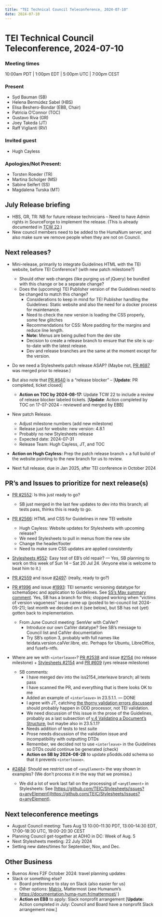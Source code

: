 ```yaml
---
title: "TEI Technical Council Teleconference, 2024-07-10"
date: 2024-07-10
---
```

# TEI Technical Council Teleconference, 2024-07-10
### Meeting times

10:00am PDT \| 1:00pm EDT \| 5:00pm UTC \| 7:00pm CEST

### Present


* Syd Bauman (SB)
* Helena Bermúdez Sabel (HBS)
* Elisa Beshero-Bondar (EBB, Chair)
* Patricia O’Connor (TOC)
* Gustavo Riva (GR)
* Joey Takeda (JT)
* Raff Viglianti (RV)

### Invited guest

* Hugh Cayless

### Apologies/Not Present:

* Torsten Roeder (TR)
* Martina Scholger (MS)
* Sabine Seifert (SS)
* Magdalena Turska (MT)


## July Release briefing

* HBS, GR, TR: NB for future release technicians – Need to have Admin rights in SourceForge to implement the release. (This is already documented in [TCW 22](https://tei-c.org/activities/council/working/tcw22/).)
* New council members need to be added to the HumaNum server, and also make sure we remove people when they are not on Council.


## Next releases?

* Mini-release, primarily to integrate Guidelines HTML with the TEI website, before TEI Conference? (with new patch milestone?)
    + Should other web changes (like purging us of jQuery) be bundled with this change or be a separate change?
    + Does the (upcoming) TEI Publisher version of the Guidelines need to be changed to match this change?
        - Considerations to keep in mind for TEI Publisher handling the Guidelines: Static website and also the need for a docker process for maintenance.
        - Need to check the new version is loading the CSS properly, some few glitches
        - Recommendations for CSS: More padding for the margins and reduce line length.
        - **Note:** Menus are being pulled from the dev site
        - Decision to create a release branch to ensure that the site is up-to-date with the latest release.
        - Dev and release branches are the same at the moment except for the version.
* Do we need a Stylesheets patch release ASAP? (Maybe not, [PR #687](https://github.com/TEIC/Stylesheets/issues/687) was merged prior to release.)
* But also note that [PR #640](https://github.com/TEIC/Stylesheets/issues/640) is a “release blocker” – \[**Update**: PR completed, ticket closed\]
    + **Action on TOC by 2024-08-17:** Update TCW 22 to include a review of release blocker labeled tickets. \[**Update**: Action completed by TOC on 17-07-2024 – reviewed and merged by EBB\]
* New patch Release.
    + Adjust milestone numbers (add new milestone)
    + Release just for website: new version: 4.8.1
    + Probably no new Stylesheets release
    + Expected date: 2024-07-31 
    + Release Team: Hugh Cayless, JT, and TOC

* **Action on Hugh Cayless:** Prep the patch release branch + a full build of the website pointing to the new branch for us to review.
* Next full release, due in Jan 2025, after TEI conference in October 2024

## PR’s and Issues to prioritize for next release(s)

* [PR #2552](https://github.com/TEIC/TEI/pull/2552): Is this just ready to go?
    + SB just merged in the last few updates to dev into this branch; all tests pass, thinks this is ready to go.

* [PR #2566](https://github.com/TEIC/TEI/pull/2566): HTML and CSS for Guidelines in new TEI website
    + Hugh Cayless: Website updates for Stylesheets with upcoming release?
    + We need Stylesheets to pull in menus from the new site
    + Change the header/footer
    + Need to make sure CSS updates are applied consistently

* [Stylesheets #552](https://github.com/TEIC/Stylesheets/issues/552):  Easy test of EB’s old repair? — Yes, SB planning to work on this week of Sun 14 – Sat 20 Jul 24. (Anyone else is welcome to beat him to it.)
* [PR #2559](https://github.com/TEIC/TEI/pull/2559) and issue [#2497](https://github.com/TEIC/TEI/issues/2497): (really, ready to go?)
* [PR #1996](https://github.com/TEIC/TEI/pull/1996) and issue [#1993](https://github.com/TEIC/TEI/issues/1993): TEI semantic versioning datatype for schemaSpec and application to Guidelines. See [SS’s May summary comment](https://github.com/TEIC/TEI/pull/1996#issuecomment-2127953552). Yes, SB has a branch for this; stopped working when “victims of version vagueness” issue came up (posted to tei-council list 2024-05-21); last month we decided on it (see below), but SB has not (yet) gotten back to implementation.
    + From June Council meeting: SemVer with CalVer?
        - Introduce our own CalVer datatype? See SB’s message to Council list and CalVer documentation
        - Try SB’s option 3, probably with full names like teidata.version.calVer.libre, etc. Perhaps for Ubuntu, LibreOffice, and fusefs-ntfs.
          
* Where are we with `<interleave>`?  [PR #2538](https://github.com/TEIC/TEI/pull/2538) and issue [#2154](https://github.com/TEIC/TEI/issues/2154) (no release milestone) + [Stylesheets #2154](https://github.com/TEIC/TEI/issues/2154) and [PR #609](https://github.com/TEIC/Stylesheets/issues/609) (yes release milestone)
    + SB comments:
        - I have merged dev into the iss2154_interleave branch; all tests pass
        - I have scanned the PR, and everything that is there looks OK to me
        - Added an example of `<interleave>` in 23.5.1.1. — DONE
        - I agree with JT, catching [the thorny validation errors discussed](https://github.com/TEIC/TEI/pull/2538#issuecomment-2116575977) should probably happen in ODD processor, not TEI validation. 
        - We need discussion of this issue in the prose of the Guidelines, probably as a last subsection of [v.4 Validating a Document’s Structure](https://www.tei-c.org/release/doc/tei-p5-doc/en/html/SG.html#SG14), but maybe also in 23.5.1.1?
        - Needs addition of tests to test suite
        - Prose needs discussion of the validation issue and incompatibility with outputting DTDs
        - Remember, we decided not to use `<interleave>` in the Guidelines so DTDs could continue be generated (check)
        - **Action on SB by 2024-08-28** to update p5odds.odd schema so that it prevents `<interleave>`.      
        
* [#2484](https://github.com/TEIC/TEI/issues/2484): Should we restrict use of `<anyElement>` the way shown in examples? (We don’t process it in the way that we promise.)
    + We did a lot of work last fall on the processing of `<anyElement>` in Stylesheets: See [https://github.com/TEIC/Stylesheets/issues?q=anyElement](https://github.com/TEIC/Stylesheets/issues?q=anyElement).

## Next teleconference meetings
* August Council meeting: Tues Aug 13 10:00–11:30 PDT, 13:00–14:30 EDT, 17:00–18:30 UTC, 19:00–20:30 CEST 
* Planning Council get-together at ADHO in DC: Week of Aug. 5
* Next Stylesheets meeting: 22 July 2024
* Setting new dates/times for September, Nov, and Dec.

## Other Business
* Buenos Aires F2F October 2024: travel planning updates
* Slack or something else?
    + Board preference to stay on Slack (also easier for us)
    +  Other options: [Matrix](https://matrix.org/), Mattermost (see Humanum’s <https://documentation.huma-num.fr/mattermost/> )
    + **Action on EBB** to apply: Slack nonprofit arrangement  \[**Update:** Action completed in July: Council and Board have a nonprofit Slack arrangement now.\]
 